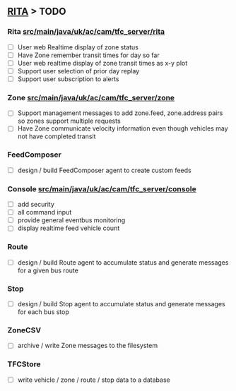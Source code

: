 ## [RITA](https://github.com/ijl20/tfc_server) &gt; TODO

### Rita [src/main/java/uk/ac/cam/tfc_server/rita](src/main/java/uk/ac/cam/tfc_server/rita)

- [ ] User web Realtime display of zone status
- [ ] Have Zone remember transit times for day so far
- [ ] User web realtime display of zone transit times as x-y plot
- [ ] Support user selection of prior day replay
- [ ] Support user subscription to alerts

### Zone [src/main/java/uk/ac/cam/tfc_server/zone](src/main/java/uk/ac/cam/tfc_server/zone)

- [ ] Support management messages to add zone.feed, zone.address pairs so zones support multiple requests
- [ ] Have Zone communicate velocity information even though vehicles may not have completed transit

### FeedComposer

- [ ] design / build FeedComposer agent to create custom feeds

### Console [src/main/java/uk/ac/cam/tfc_server/console](src/main/java/uk/ac/cam/tfc_server/console)

- [ ] add security
- [ ] all command input
- [ ] provide general eventbus monitoring
- [ ] display realtime feed vehicle count

### Route

- [ ] design / build Route agent to accumulate status and generate messages for a given bus route

### Stop

- [ ] design / build Stop agent to accumulate status and generate messages for each bus stop

### ZoneCSV

- [ ] archive / write Zone messages to the filesystem

### TFCStore

- [ ] write vehicle / zone / route / stop data to a database


